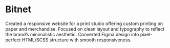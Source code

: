 # Bitnet
Created a responsive website for a print studio offering custom printing on paper and merchandise. Focused on clean layout and typography to reflect the brand’s minimalistic aesthetic. Converted Figma design into pixel-perfect HTML/SCSS structure with smooth responsiveness.
